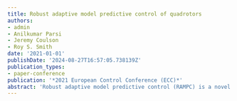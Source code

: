 ```yaml
---
title: Robust adaptive model predictive control of quadrotors
authors:
- admin
- Anilkumar Parsi
- Jeremy Coulson
- Roy S. Smith
date: '2021-01-01'
publishDate: '2024-08-27T16:57:05.738139Z'
publication_types:
- paper-conference
publication: '*2021 European Control Conference (ECC)*'
abstract: 'Robust adaptive model predictive control (RAMPC) is a novel control method that combines robustness guarantees with respect to unknown parameters and bounded disturbances into a model predictive control scheme. However, RAMPC has so far only been developed in theory. The goal of this paper is to apply RAMPC to a physical quadrotor experiment. To the best of our knowledge this is the first time that RAMPC has been applied in practice using a state space formulation. In doing so, we highlight important practical challenges such as computation of λ-contractive polytopes and dealing with measurement noise, and propose modifications to RAMPC so that it can be applied on a quadrotor. We first simulate quadrotor flight with a direct and a decoupled control architecture in different scenarios. The scenarios include: (i) an uncertain quadrotor mass and additive wind disturbance as part of a package delivery problem; and (ii) all rotor efficiencies drop as a power delivery problem. We then implement these scenarios on a physical quadrotor and present the experimental results.'
---
```

